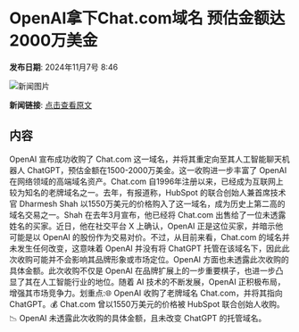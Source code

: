 # OpenAI拿下Chat.com域名 预估金额达2000万美金

**发布日期**: 2024年11月7号 8:46

![新闻图片](https://upload.chinaz.com/2024/1107/6386656591779112636154561.png)

**新闻链接**: [点击查看原文](https://www.aibase.com/zh/news/13050)

## 内容

OpenAI 宣布成功收购了 Chat.com 这一域名，并将其重定向至其人工智能聊天机器人 ChatGPT，预估金额在1500-2000万美金。这一收购进一步丰富了 OpenAI 在网络领域的高端域名资产。Chat.com 自1996年注册以来，已经成为互联网上较为知名的老牌域名之一。去年，有报道称，HubSpot 的联合创始人兼首席技术官 Dharmesh Shah 以1550万美元的价格购入了这一域名，成为历史上第二高的域名交易之一。Shah 在去年3月宣布，他已经将 Chat.com 出售给了一位未透露姓名的买家。近日，他在社交平台 X 上确认，OpenAI 正是这位买家，并暗示他可能是以 OpenAI 的股份作为交易对价。不过，从目前来看，Chat.com 的域名并未发生任何改变，这意味着 OpenAI 并没有将 ChatGPT 托管在该域名下，因此此次收购可能并不会影响其品牌形象或市场定位。OpenAI 方面也未透露此次收购的具体金额。此次收购不仅是 OpenAI 在品牌扩展上的一步重要棋子，也进一步凸显了其在人工智能行业的地位。随着 AI 技术的不断发展，OpenAI 正积极布局，增强其市场竞争力。划重点:🌐 OpenAI 收购了老牌域名 Chat.com，并将其指向 ChatGPT。💰 Chat.com 曾以1550万美元的价格被 HubSpot 联合创始人收购。📉 OpenAI 未透露此次收购的具体金额，且未改变 ChatGPT 的托管域名。
